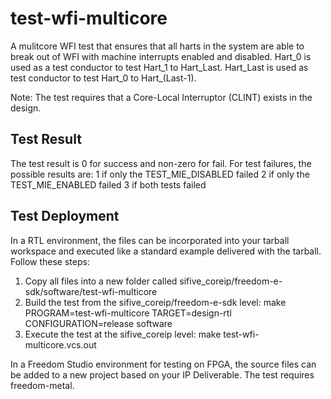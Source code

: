# test-wfi-multicore

A mulitcore WFI test that ensures that all harts in the system are able to
break out of WFI with machine interrupts enabled and disabled. Hart_0 is used 
as a test conductor to test Hart_1 to Hart_Last.  Hart_Last is used as test
conductor to test Hart_0 to Hart_(Last-1).  

Note: The test requires that a Core-Local Interruptor (CLINT) exists in the design.

## Test Result
The test result is 0 for success and non-zero for fail.  For test failures, the 
possible results are:
 1 if only the TEST_MIE_DISABLED failed
 2 if only the TEST_MIE_ENABLED failed
 3 if both tests failed

## Test Deployment
In a RTL environment, the files can be incorporated into your tarball workspace and 
executed like a standard example delivered with the tarball.  Follow these steps:
1) Copy all files into a new folder called sifive_coreip/freedom-e-sdk/software/test-wfi-multicore
2) Build the test from the sifive_coreip/freedom-e-sdk level:
   make PROGRAM=test-wfi-multicore TARGET=design-rtl CONFIGURATION=release software
3) Execute the test at the sifive_coreip level:
   make test-wfi-multicore.vcs.out 

In a Freedom Studio environment for testing on FPGA, the source files can be added to 
a new project based on your IP Deliverable. The test requires freedom-metal.  
